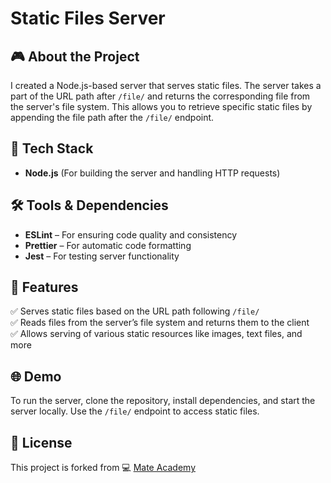 # Static Files Server

## 🎮 About the Project
I created a Node.js-based server that serves static files. The server takes a part of the URL path after `/file/` and returns the corresponding file from the server's file system. This allows you to retrieve specific static files by appending the file path after the `/file/` endpoint.

## 🚀 Tech Stack
- **Node.js** (For building the server and handling HTTP requests)

## 🛠️ Tools & Dependencies
- **ESLint** – For ensuring code quality and consistency  
- **Prettier** – For automatic code formatting  
- **Jest** – For testing server functionality  

## 📌 Features
✅ Serves static files based on the URL path following `/file/`  
✅ Reads files from the server’s file system and returns them to the client  
✅ Allows serving of various static resources like images, text files, and more  

## 🌐 Demo
To run the server, clone the repository, install dependencies, and start the server locally. Use the `/file/` endpoint to access static files.

## 📜 License
This project is forked from 💻 [Mate Academy](https://github.com/mate-academy/node_static-files-server)
